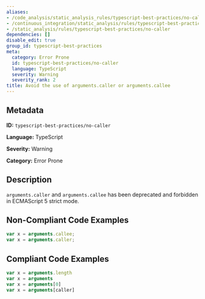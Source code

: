 ```yaml
---
aliases:
- /code_analysis/static_analysis_rules/typescript-best-practices/no-caller
- /continuous_integration/static_analysis/rules/typescript-best-practices/no-caller
- /static_analysis/rules/typescript-best-practices/no-caller
dependencies: []
disable_edit: true
group_id: typescript-best-practices
meta:
  category: Error Prone
  id: typescript-best-practices/no-caller
  language: TypeScript
  severity: Warning
  severity_rank: 2
title: Avoid the use of arguments.caller or arguments.callee
---
```

<!--  SOURCED FROM https://github.com/DataDog/datadog-static-analyzer-rule-docs -->


## Metadata
**ID:** `typescript-best-practices/no-caller`

**Language:** TypeScript

**Severity:** Warning

**Category:** Error Prone

## Description
`arguments.caller` and `arguments.callee` has been deprecated and forbidden in ECMAScript 5 strict mode.

## Non-Compliant Code Examples
```typescript
var x = arguments.callee;
var x = arguments.caller;
```

## Compliant Code Examples
```typescript
var x = arguments.length
var x = arguments
var x = arguments[0]
var x = arguments[caller]
```
